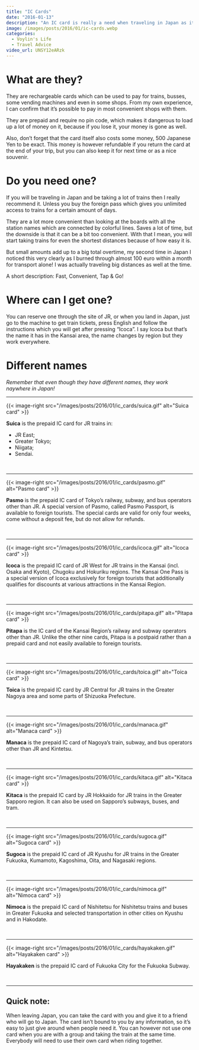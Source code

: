 ```yaml
---
title: "IC Cards"
date: "2016-01-13"
description: "An IC card is really a need when traveling in Japan as it makes public transportation a lot easier and more stress free."
image: /images/posts/2016/01/ic-cards.webp
categories:
  - Voylin's Life
  - Travel Advice
video_url: UNSY12eARzk
---
```


# What are they?

They are rechargeable cards which can be used to pay for trains, busses, some vending machines and even in some shops. From my own experience, I can confirm that it’s possible to pay in most convenient shops with them.

They are prepaid and require no pin code, which makes it dangerous to load up a lot of money on it, because if you lose it, your money is gone as well.

Also, don’t forget that the card itself also costs some money, 500 Japanese Yen to be exact. This money is however refundable if you return the card at the end of your trip, but you can also keep it for next time or as a nice souvenir.

# Do you need one?

If you will be traveling in Japan and be taking a lot of trains then I really recommend it. Unless you buy the foreign pass which gives you unlimited access to trains for a certain amount of days.

They are a lot more convenient than looking at the boards with all the station names which are connected by colorful lines. Saves a lot of time, but the downside is that it can be a bit too convenient. With that I mean, you will start taking trains for even the shortest distances because of how easy it is. 

But small amounts add up to a big total overtime, my second time in Japan I noticed this very clearly as I burned through almost 100 euro within a month for transport alone! I was actually traveling big distances as well at the time.

A short description: Fast, Convenient, Tap & Go!

# Where can I get one?

You can reserve one through the site of JR, or when you land in Japan, just go to the machine to get train tickets, press English and follow the instructions which you will get after pressing “Icoca”. I say Icoca but that’s the name it has in the Kansai area, the name changes by region but they work everywhere. 

# Different names

*Remember that even though they have different names, they work naywhere in Japan!*

---
{{< image-right src="/images/posts/2016/01/ic_cards/suica.gif" alt="Suica card" >}}

**Suica** is the prepaid IC card for JR trains in:
- JR East;
- Greater Tokyo;
- Niigata;
- Sendai.

&nbsp;

---

{{< image-right src="/images/posts/2016/01/ic_cards/pasmo.gif" alt="Pasmo card" >}}

**Pasmo** is the prepaid IC card of Tokyo’s railway, subway, and bus operators other than JR. A special version of Pasmo, called Pasmo Passport, is available to foreign tourists. The special cards are valid for only four weeks, come without a deposit fee, but do not allow for refunds. 

&nbsp;

---

{{< image-right src="/images/posts/2016/01/ic_cards/icoca.gif" alt="Icoca card" >}}

**Icoca** is the prepaid IC card of JR West for JR trains in the Kansai (incl. Osaka and Kyoto), Chugoku and Hokuriku regions. The Kansai One Pass is a special version of Icoca exclusively for foreign tourists that additionally qualifies for discounts at various attractions in the Kansai Region.  

&nbsp;

---
{{< image-right src="/images/posts/2016/01/ic_cards/pitapa.gif" alt="Pitapa card" >}}

**Pitapa** is the IC card of the Kansai Region’s railway and subway operators other than JR.  Unlike the other nine cards, Pitapa is a postpaid rather than a prepaid card and not easily available to foreign tourists.

&nbsp;

---  
{{< image-right src="/images/posts/2016/01/ic_cards/toica.gif" alt="Toica card" >}}

**Toica** is the prepaid IC card by JR Central for JR trains in the Greater Nagoya area and some parts of Shizuoka Prefecture.

&nbsp;

---
{{< image-right src="/images/posts/2016/01/ic_cards/manaca.gif" alt="Manaca card" >}}

**Manaca** is the prepaid IC card of Nagoya’s train, subway, and bus operators other than JR and Kintetsu.

&nbsp;

---
{{< image-right src="/images/posts/2016/01/ic_cards/kitaca.gif" alt="Kitaca card" >}}

**Kitaca** is the prepaid IC card by JR Hokkaido for JR trains in the Greater Sapporo region. It can also be used on Sapporo’s subways, buses, and tram.

&nbsp;

---
{{< image-right src="/images/posts/2016/01/ic_cards/sugoca.gif" alt="Sugoca card" >}}

**Sugoca** is the prepaid IC card of JR Kyushu for JR trains in the Greater Fukuoka, Kumamoto, Kagoshima, Oita, and Nagasaki regions.

&nbsp;

---

{{< image-right src="/images/posts/2016/01/ic_cards/nimoca.gif" alt="Nimoca card" >}}

**Nimoca** is the prepaid IC card of Nishitetsu for Nishitetsu trains and buses in Greater Fukuoka and selected transportation in other cities on Kyushu and in Hakodate.

&nbsp;

---

{{< image-right src="/images/posts/2016/01/ic_cards/hayakaken.gif" alt="Hayakaken card" >}}

**Hayakaken** is the prepaid IC card of Fukuoka City for the Fukuoka Subway.

&nbsp;

---

## Quick note:

When leaving Japan, you can take the card with you and give it to a friend who will go to Japan. The card isn’t bound to you by any information, so it’s easy to just give around when people need it. You can however not use one card when you are with a group and taking the train at the same time. Everybody will need to use their own card when riding together.